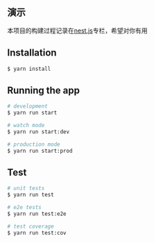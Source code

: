 ## 演示

本项目的构建过程记录在[nest.js](https://blog.csdn.net/weixin_42998707/category_11219947.html)专栏，希望对你有用

## Installation

```bash
$ yarn install
```

## Running the app

```bash
# development
$ yarn run start

# watch mode
$ yarn run start:dev

# production mode
$ yarn run start:prod
```

## Test

```bash
# unit tests
$ yarn run test

# e2e tests
$ yarn run test:e2e

# test coverage
$ yarn run test:cov
```
